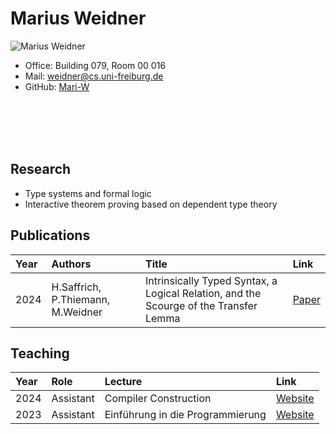# Marius Weidner

<img class="left" style="max-width: 200px; height: auto; padding-right: 50px" src="https://avatars.githubusercontent.com/u/32612440" alt="Marius Weidner"/>

- Office: Building 079, Room 00 016
- Mail: [weidner@cs.uni-freiburg.de](mailto://weidner@cs.uni-freiburg.de)
- GitHub: [Mari-W](https://github.com/Mari-W)

<br>
<br>
<br>
<br>

## Research
- Type systems and formal logic
- Interactive theorem proving based on dependent type theory

## Publications

| Year | Authors | Title | Link |
|:-----|:--------|:------|:-----|
| 2024 | H.Saffrich, P.Thiemann, M.Weidner | Intrinsically Typed Syntax, a Logical Relation, and the Scourge of the Transfer Lemma | [Paper]() |
 

## Teaching

| Year | Role | Lecture | Link |
|:-----|:-----|:--------|:-----|
| 2024 | Assistant | Compiler Construction | [Website](/teaching/24ss/compiler-construction.md) |
| 2023 | Assistant | Einführung in die Programmierung | [Website]() |